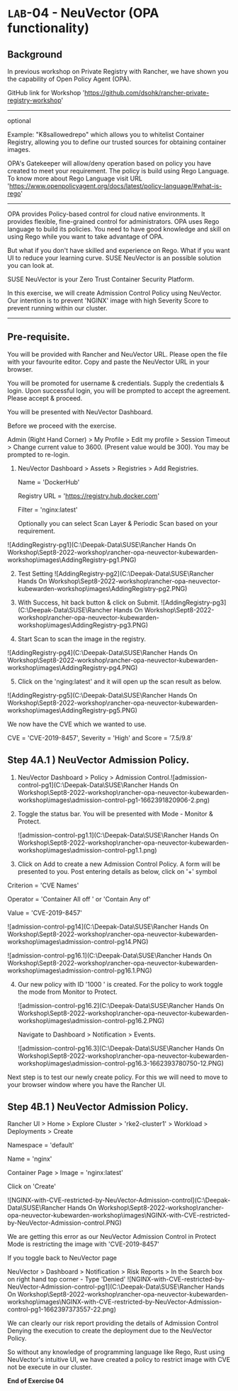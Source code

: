 # `LAB`-04 - NeuVector (OPA functionality) 

## Background 

In previous workshop on Private Registry with Rancher, we have shown you the capability of Open Policy Agent (OPA).

GitHub link for Workshop 'https://github.com/dsohk/rancher-private-registry-workshop'

------------------------------------------------------------------------------------------

optional

Example: "K8sallowedrepo" which allows you to whitelist Container Registry,  allowing you to define our trusted sources for obtaining container images. 

OPA's Gatekeeper will allow/deny operation based on policy you have created to meet your requirement. The policy is build using Rego Language.  To know more about Rego Language visit URL 'https://www.openpolicyagent.org/docs/latest/policy-language/#what-is-rego'

----------------------------------------------------------------

OPA provides Policy-based control for cloud native environments. It provides flexible, fine-grained control for administrators. OPA uses Rego language to build its policies. You need to have good knowledge and skill on using Rego while you want to take advantage of OPA.  

But what if you don't have skilled and experience on Rego.  What if you want UI to reduce your learning curve. SUSE NeuVector is an possible solution you can look at. 

SUSE NeuVector is your Zero Trust Container Security Platform. 

In this exercise, we will create Admission Control Policy using NeuVector. Our intention is to prevent 'NGINX' image with high Severity Score to prevent running within our cluster. 

-----------------------------------------------------------------------------------------------------------------------------------------------------------------------------------

## Pre-requisite. 

You will be provided with Rancher and NeuVector URL. Please open the file with your favourite editor. Copy and paste the NeuVector URL in your browser. 

You will be promoted for username & credentials. Supply the credentials & login. Upon successful login, you will be prompted to accept the agreement. Please accept & proceed. 

You will be presented with NeuVector Dashboard. 

Before we proceed with the exercise. 

Admin (Right Hand Corner) > My Profile > Edit my profile > Session Timeout > Change current value to 3600. (Present value would be 300). You may be prompted to re-login.

1. NeuVector Dashboard > Assets > Registries  > Add Registries. 

   Name = 'DockerHub'

   Registry URL = 'https://registry.hub.docker.com'

   Filter = 'nginx:latest'

   Optionally you can select Scan Layer & Periodic Scan based on your requirement. 

![AddingRegistry-pg1](C:\Deepak-Data\SUSE\Rancher Hands On Workshop\Sept8-2022-workshop\rancher-opa-neuvector-kubewarden-workshop\images\AddingRegistry-pg1.PNG)

2. Test Setting ![AddingRegistry-pg2](C:\Deepak-Data\SUSE\Rancher Hands On Workshop\Sept8-2022-workshop\rancher-opa-neuvector-kubewarden-workshop\images\AddingRegistry-pg2.PNG)

3. With Success, hit back button & click on Submit. ![AddingRegistry-pg3](C:\Deepak-Data\SUSE\Rancher Hands On Workshop\Sept8-2022-workshop\rancher-opa-neuvector-kubewarden-workshop\images\AddingRegistry-pg3.PNG)

4. Start Scan to scan the image in the registry.

![AddingRegistry-pg4](C:\Deepak-Data\SUSE\Rancher Hands On Workshop\Sept8-2022-workshop\rancher-opa-neuvector-kubewarden-workshop\images\AddingRegistry-pg4.PNG)

5. Click on the 'nging:latest' and it will open up the scan result as below. 

![AddingRegistry-pg5](C:\Deepak-Data\SUSE\Rancher Hands On Workshop\Sept8-2022-workshop\rancher-opa-neuvector-kubewarden-workshop\images\AddingRegistry-pg5.PNG)

We now have the CVE which we wanted to use. 

CVE = 'CVE-2019-8457', Severity = 'High' and Score = '7.5/9.8' 

## Step 4A.1 ) NeuVector Admission Policy.  

1. NeuVector Dashboard > Policy > Admission Control.![admission-control-pg1](C:\Deepak-Data\SUSE\Rancher Hands On Workshop\Sept8-2022-workshop\rancher-opa-neuvector-kubewarden-workshop\images\admission-control-pg1-1662391820906-2.png)

2. Toggle the status bar. You will be presented with Mode - Monitor & Protect. 

   ![admission-control-pg1.1](C:\Deepak-Data\SUSE\Rancher Hands On Workshop\Sept8-2022-workshop\rancher-opa-neuvector-kubewarden-workshop\images\admission-control-pg1.1.png)

3. Click on Add to create a new Admission Control Policy. A form will be presented to you. Post entering details as below, click on '+' symbol

Criterion = 'CVE Names'

Operator = 'Container All off ' or 'Contain Any of'

Value = 'CVE-2019-8457'

![admission-control-pg14](C:\Deepak-Data\SUSE\Rancher Hands On Workshop\Sept8-2022-workshop\rancher-opa-neuvector-kubewarden-workshop\images\admission-control-pg14.PNG)

![admission-control-pg16.1](C:\Deepak-Data\SUSE\Rancher Hands On Workshop\Sept8-2022-workshop\rancher-opa-neuvector-kubewarden-workshop\images\admission-control-pg16.1.PNG)

4. Our new policy with ID '1000 ' is created. For the policy to work toggle the mode from Monitor to Protect. 

   ![admission-control-pg16.2](C:\Deepak-Data\SUSE\Rancher Hands On Workshop\Sept8-2022-workshop\rancher-opa-neuvector-kubewarden-workshop\images\admission-control-pg16.2.PNG)

   Navigate to Dashboard > Notification > Events.  

   ![admission-control-pg16.3](C:\Deepak-Data\SUSE\Rancher Hands On Workshop\Sept8-2022-workshop\rancher-opa-neuvector-kubewarden-workshop\images\admission-control-pg16.3-1662393780750-12.PNG)

Next step is to test our newly create policy. For this we will need to move to your browser window where you have the Rancher UI.   

## Step 4B.1 ) NeuVector Admission Policy.  

Rancher UI > Home > Explore Cluster > 'rke2-cluster1' > Workload > Deployments > Create 

Namespace = 'default'

Name = 'nginx'

Container Page > Image = 'nginx:latest' 

Click on 'Create'

![NGINX-with-CVE-restricted-by-NeuVector-Admission-control](C:\Deepak-Data\SUSE\Rancher Hands On Workshop\Sept8-2022-workshop\rancher-opa-neuvector-kubewarden-workshop\images\NGINX-with-CVE-restricted-by-NeuVector-Admission-control.PNG)

We are getting this error as our NeuVector Admission Control in Protect Mode is restricting the image with 'CVE-2019-8457'

If you toggle back to NeuVector page

NeuVector > Dashboard > Notification > Risk Reports > In the Search box on right hand top corner - Type 'Denied'  ![NGINX-with-CVE-restricted-by-NeuVector-Admission-control-pg1](C:\Deepak-Data\SUSE\Rancher Hands On Workshop\Sept8-2022-workshop\rancher-opa-neuvector-kubewarden-workshop\images\NGINX-with-CVE-restricted-by-NeuVector-Admission-control-pg1-1662397373557-22.png)

We can clearly our risk report providing the details of Admission Control Denying the execution to create the deployment due to the NeuVector Policy. 

So without any knowledge of programming language like Rego, Rust using NeuVector's intuitive UI, we have created a policy to restrict image with CVE not be execute in our cluster. 

**End of Exercise 04**

 

